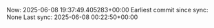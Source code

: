 Now: 2025-06-08 19:37:49.405283+00:00 Earliest commit since sync: None Last sync: 2025-06-08 00:22:50+00:00

